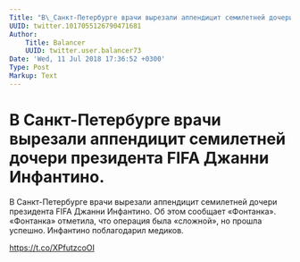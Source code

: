 ```yaml
---
Title: "В\_Санкт-Петербурге врачи вырезали аппендицит семилетней дочери президента FIFA\_Джанни Инфантино."
UUID: twitter.1017055126790471681
Author:
    Title: Balancer
    UUID: twitter.user.balancer73
Date: 'Wed, 11 Jul 2018 17:36:52 +0300'
Type: Post
Markup: Text
---
```


# В Санкт-Петербурге врачи вырезали аппендицит семилетней дочери президента FIFA Джанни Инфантино.

В Санкт-Петербурге врачи вырезали аппендицит семилетней
дочери президента FIFA Джанни Инфантино. Об этом сообщает
«Фонтанка». «Фонтанка» отметила, что операция была
«сложной», но прошла успешно. Инфантино поблагодарил
медиков.

https://t.co/XPfutzcoOI
